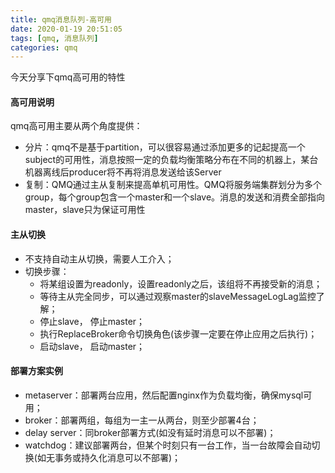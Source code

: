 ```yaml
---
title: qmq消息队列-高可用
date: 2020-01-19 20:51:05
tags: [qmq, 消息队列]
categories: qmq
---
```

今天分享下qmq高可用的特性

#### 高可用说明
qmq高可用主要从两个角度提供：
- 分片：qmq不是基于partition，可以很容易通过添加更多的记起提高一个subject的可用性，消息按照一定的负载均衡策略分布在不同的机器上，某台机器离线后producer将不再将消息发送给该Server
- 复制：QMQ通过主从复制来提高单机可用性。QMQ将服务端集群划分为多个group，每个group包含一个master和一个slave。消息的发送和消费全部指向master，slave只为保证可用性

#### 主从切换
- 不支持自动主从切换，需要人工介入；
- 切换步骤：
    - 将某组设置为readonly，设置readonly之后，该组将不再接受新的消息；
    - 等待主从完全同步，可以通过观察master的slaveMessageLogLag监控了解；
    - 停止slave， 停止master；
    - 执行ReplaceBroker命令切换角色(该步骤一定要在停止应用之后执行)；
    - 启动slave， 启动master；

#### 部署方案实例
- metaserver：部署两台应用，然后配置nginx作为负载均衡，确保mysql可用；
- broker：部署两组，每组为一主一从两台，则至少部署4台；
- delay server：同broker部署方式(如没有延时消息可以不部署)；
- watchdog：建议部署两台，但某个时刻只有一台工作，当一台故障会自动切换(如无事务或持久化消息可以不部署)； 
